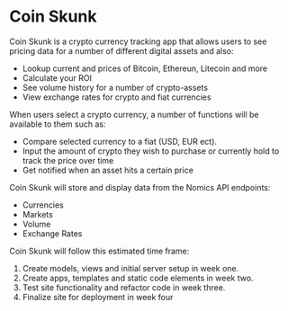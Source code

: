 # Coin Skunk

Coin Skunk is a crypto currency tracking app that allows users to see pricing data for a number
of different digital assets and also:

- Lookup current and prices of Bitcoin, Ethereun, Litecoin and more
- Calculate your ROI
- See volume history for a number of crypto-assets
- View exchange rates for crypto and fiat currencies

When users select a crypto currency, a number of functions will be available to them such as:

- Compare selected currency to a fiat (USD, EUR ect).
- Input the amount of crypto they wish to purchase or currently hold to track the price over time
- Get notified when an asset hits a certain price

Coin Skunk will store and display data from the Nomics API endpoints:

- Currencies
- Markets
- Volume 
- Exchange Rates

Coin Skunk will follow this estimated time frame:

1. Create models, views and initial server setup in week one.
2. Create apps, templates and static code elements in week two.
3. Test site functionality and refactor code in week three.
4. Finalize site for deployment in week four
 

